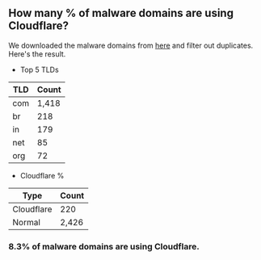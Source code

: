 ## How many % of malware domains are using Cloudflare?


We downloaded the malware domains from [here](https://urlhaus.abuse.ch) and filter out duplicates.
Here's the result.


[//]: # (start replacement)


- Top 5 TLDs

| TLD | Count |
| --- | --- |
| com | 1,418 |
| br | 218 |
| in | 179 |
| net | 85 |
| org | 72 |


- Cloudflare %

| Type | Count |
| --- | --- |
| Cloudflare | 220 |
| Normal | 2,426 |


### 8.3% of malware domains are using Cloudflare.